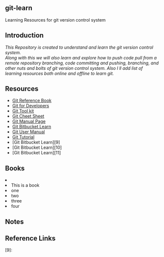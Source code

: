 ## git-learn
Learning Resources for git version control system

## Introduction

<i> This Repository is created to understand and learn the git version control system.  
Along with this we will also learn and explore how to push code pull from a remote 
repository branching, code committing and pushing, branching, and other nuts and bolts 
of git version control system.  Also I ll add list of learning resources both online 
and offline to learn git. </i>

## Resources

- [Git Reference Book][1]
- [Git for Developers][2]
- [Git Tool kit][3]
- [Git Cheet Sheet][4]
- [Git Manual Page][5]
- [Git Bitbucket Learn][6]
- [Git User Manual][7]
- [Git Tutorial][8]
- [Git Bitbucket Learn][9]
- [Git Bitbucket Learn][10]
- [Git Bitbucket Learn][11]

## Books

<li>
<li> This is a book
<li> one
<li> two
<li> three
<li> four
</li>




## Notes 


## Reference Links

[1]: https://git-scm.com/book/en/v2.html
[2]: https://githubtraining.github.io/training-manual/#/01_getting_ready_for_class
[3]: https://training.github.com
[4]: https://ndpsoftware.com/git-cheatsheet.html#loc=index;
[5]: https://git.github.io/htmldocs/git.html
[6]: https://www.atlassian.com/git/tutorials/setting-up-a-repository
[7]: https://git-scm.com/docs/user-manual
[8]: https://git-scm.com/docs/gittutorial
[9]: 

